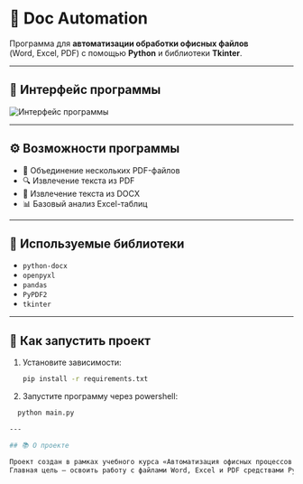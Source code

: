 # 🧩 Doc Automation

Программа для **автоматизации обработки офисных файлов**  
(Word, Excel, PDF) с помощью **Python** и библиотеки **Tkinter**.

---

## 📸 Интерфейс программы
![Интерфейс программы](https://github.com/cartterrr/doc_automation/assets/your_screenshot.png)

---

## ⚙️ Возможности программы
- 📄 Объединение нескольких PDF-файлов  
- 🔍 Извлечение текста из PDF  
- 📝 Извлечение текста из DOCX  
- 📊 Базовый анализ Excel-таблиц  

---

## 🧠 Используемые библиотеки
- `python-docx`
- `openpyxl`
- `pandas`
- `PyPDF2`
- `tkinter`

---

## 💾 Как запустить проект
1. Установите зависимости:
   ```bash
   pip install -r requirements.txt

2. Запустите программу через powershell:
 ```bash
   python main.py

---

## 📚 О проекте

Проект создан в рамках учебного курса «Автоматизация офисных процессов с использованием Python».
Главная цель — освоить работу с файлами Word, Excel и PDF средствами Python и библиотекой Tkinter.

